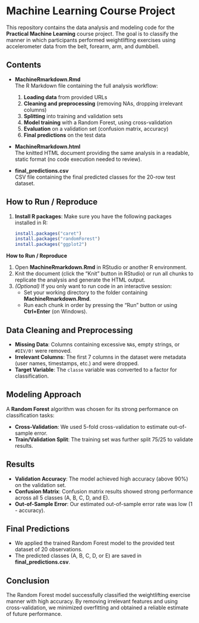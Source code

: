 # Machine Learning Course Project

This repository contains the data analysis and modeling code for the **Practical Machine Learning** course project. The goal is to classify the manner in which participants performed weightlifting exercises using accelerometer data from the belt, forearm, arm, and dumbbell.

## Contents

- **MachineRmarkdown.Rmd**  
  The R Markdown file containing the full analysis workflow:
  1. **Loading data** from provided URLs  
  2. **Cleaning and preprocessing** (removing NAs, dropping irrelevant columns)  
  3. **Splitting** into training and validation sets  
  4. **Model training** with a Random Forest, using cross-validation  
  5. **Evaluation** on a validation set (confusion matrix, accuracy)  
  6. **Final predictions** on the test data

- **MachineRmarkdown.html**  
  The knitted HTML document providing the same analysis in a readable, static format (no code execution needed to review).

- **final_predictions.csv**  
  CSV file containing the final predicted classes for the 20-row test dataset.

## How to Run / Reproduce

1. **Install R packages**: Make sure you have the following packages installed in R:
   ```r
   install.packages("caret")
   install.packages("randomForest")
   install.packages("ggplot2")

**How to Run / Reproduce**

1. Open **MachineRmarkdown.Rmd** in RStudio or another R environment.  
2. Knit the document (click the “Knit” button in RStudio) or run all chunks to replicate the analysis and generate the HTML output.  
3. *(Optional)* If you only want to run code in an interactive session:  
   - Set your working directory to the folder containing **MachineRmarkdown.Rmd**.  
   - Run each chunk in order by pressing the “Run” button or using **Ctrl+Enter** (on Windows).  

## Data Cleaning and Preprocessing

- **Missing Data**: Columns containing excessive `NA`s, empty strings, or `#DIV/0!` were removed.  
- **Irrelevant Columns**: The first 7 columns in the dataset were metadata (user names, timestamps, etc.) and were dropped.  
- **Target Variable**: The `classe` variable was converted to a factor for classification.

## Modeling Approach

A **Random Forest** algorithm was chosen for its strong performance on classification tasks:

- **Cross-Validation**: We used 5-fold cross-validation to estimate out-of-sample error.  
- **Train/Validation Split**: The training set was further split 75/25 to validate results.

## Results

- **Validation Accuracy**: The model achieved high accuracy (above 90%) on the validation set.  
- **Confusion Matrix**: Confusion matrix results showed strong performance across all 5 classes (A, B, C, D, and E).  
- **Out-of-Sample Error**: Our estimated out-of-sample error rate was low (1 - accuracy).

## Final Predictions

- We applied the trained Random Forest model to the provided test dataset of 20 observations.  
- The predicted classes (A, B, C, D, or E) are saved in **final_predictions.csv**.

## Conclusion

The Random Forest model successfully classified the weightlifting exercise manner with high accuracy. By removing irrelevant features and using cross-validation, we minimized overfitting and obtained a reliable estimate of future performance.

